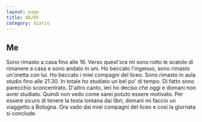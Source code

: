 ```yaml
--- 
layout: page
title: 08/05
category: diario
---
```


## Me

Sono rimasto a casa fino alle 16. Verso quest'ora mi sono rotto le scatole di
rimanere a casa e sono andato in uni. Ho beccato l'ingenuo, sono rimasto
un'oretta con lui. Ho beccato i miei compagni del liceo. Sono rimasto in aula
studio fino alle 21.30. In totale ho studiato un bel po' di tempo. Di fatto sono
parecchio sconcentrato. D'altro canto, ieri ho deciso che oggi e domani non
avrei studiato. Quindi non vedo come sarei potuto essere motivato. Per essere
sicuro di tenere la testa lontana dai libri, domani mi faccio un viaggetto a
Bologna. Ora vado dai miei compagni del liceo e così la giornata si conclude.
